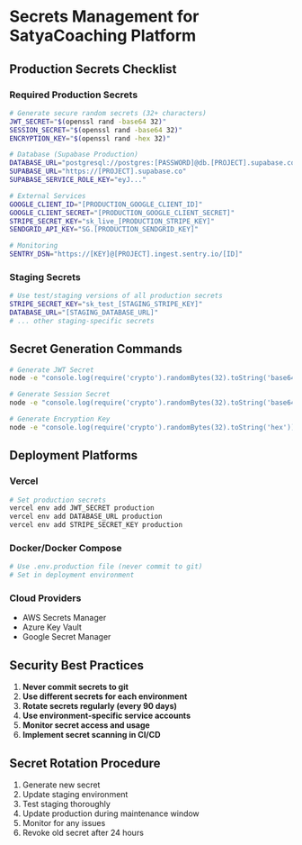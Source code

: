# Secrets Management for SatyaCoaching Platform

## Production Secrets Checklist

### Required Production Secrets
```bash
# Generate secure random secrets (32+ characters)
JWT_SECRET="$(openssl rand -base64 32)"
SESSION_SECRET="$(openssl rand -base64 32)"
ENCRYPTION_KEY="$(openssl rand -hex 32)"

# Database (Supabase Production)
DATABASE_URL="postgresql://postgres:[PASSWORD]@db.[PROJECT].supabase.co:5432/postgres"
SUPABASE_URL="https://[PROJECT].supabase.co"
SUPABASE_SERVICE_ROLE_KEY="eyJ..."

# External Services
GOOGLE_CLIENT_ID="[PRODUCTION_GOOGLE_CLIENT_ID]"
GOOGLE_CLIENT_SECRET="[PRODUCTION_GOOGLE_CLIENT_SECRET]"
STRIPE_SECRET_KEY="sk_live_[PRODUCTION_STRIPE_KEY]"
SENDGRID_API_KEY="SG.[PRODUCTION_SENDGRID_KEY]"

# Monitoring
SENTRY_DSN="https://[KEY]@[PROJECT].ingest.sentry.io/[ID]"
```

### Staging Secrets
```bash
# Use test/staging versions of all production secrets
STRIPE_SECRET_KEY="sk_test_[STAGING_STRIPE_KEY]"
DATABASE_URL="[STAGING_DATABASE_URL]"
# ... other staging-specific secrets
```

## Secret Generation Commands

```bash
# Generate JWT Secret
node -e "console.log(require('crypto').randomBytes(32).toString('base64'))"

# Generate Session Secret  
node -e "console.log(require('crypto').randomBytes(32).toString('base64'))"

# Generate Encryption Key
node -e "console.log(require('crypto').randomBytes(32).toString('hex'))"
```

## Deployment Platforms

### Vercel
```bash
# Set production secrets
vercel env add JWT_SECRET production
vercel env add DATABASE_URL production
vercel env add STRIPE_SECRET_KEY production
```

### Docker/Docker Compose
```bash
# Use .env.production file (never commit to git)
# Set in deployment environment
```

### Cloud Providers
- AWS Secrets Manager
- Azure Key Vault  
- Google Secret Manager

## Security Best Practices

1. **Never commit secrets to git**
2. **Use different secrets for each environment**
3. **Rotate secrets regularly (every 90 days)**
4. **Use environment-specific service accounts**
5. **Monitor secret access and usage**
6. **Implement secret scanning in CI/CD**

## Secret Rotation Procedure

1. Generate new secret
2. Update staging environment  
3. Test staging thoroughly
4. Update production during maintenance window
5. Monitor for any issues
6. Revoke old secret after 24 hours 